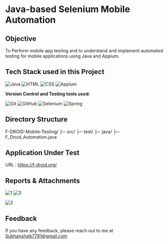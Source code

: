 # Java-based Selenium Mobile Automation

## Objective

To Perform mobile app testing and to understand and implement
automated testing for mobile applications using Java and Appium.

## Tech Stack used in this Project

<img alt="Java" src="https://img.shields.io/badge/Java-F7DF1E?logo=java&logoColor=white&style=flat" />
<img alt="HTML" src="https://img.shields.io/badge/HTML-E34F26?logo=html5&logoColor=white&style=flat" />
<img alt="CSS" src="https://img.shields.io/badge/CSS-1572B6?logo=css3&logoColor=white&style=flat" />
<img alt="Appium" src="https://img.shields.io/badge/Appium-1007ACC?logo=Appium&logoColor=green&style=flat" />

**Version Control and Testing tools used:**

<img alt="Git" src="https://img.shields.io/badge/Git-F05032?logo=git&logoColor=white&style=flat" />
<img alt="GitHub" src="https://img.shields.io/badge/GitHub-181717?logo=github&logoColor=white&style=flat" />
<img alt="Selenium" src="https://img.shields.io/badge/Selenium-17202C?logo=selenium&logoColor=white&style=flat" />
<img alt="Spring" src="https://img.shields.io/badge/Spring-007ACC?logo=spring&logoColor=white&style=flat" />

## Directory Structure
F-DROID-Mobile-Testing/
├─ src/
├─ test/
├─ java/
├─ F_Droid_Automation.java

## Application Under Test 

URL : https://f-droid.org/

## Reports & Attachments

![1](https://github.com/user-attachments/assets/4fbd7d7b-77ab-44b3-ac12-0c59a22f0ea2)
![3](https://github.com/user-attachments/assets/5d8b4d3d-d704-49db-a52d-3295669c5a52)

![2](https://github.com/user-attachments/assets/0c96c5b8-f133-44a2-aab8-4a25e53efb4d)


## Feedback

If you have any feedback, please reach out to me at Subhanshaik7781@gmail.com









